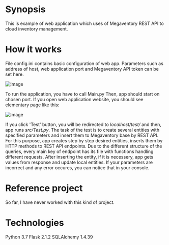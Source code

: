 # Synopsis
This is example of web application which uses of Megaventory REST API to cloud inventory management.


# How it works
File config.ini contains basic configuration of web app. Parameters such as address of host, web application port and Megaventory API token can be set here.

![image](https://user-images.githubusercontent.com/74925191/177056567-e936279d-fa53-4b1a-82ef-a7391a473da6.png)

To run the application, you have to call Main.py Then, app should start on chosen port. If you open web application website, you should see elementary page like this:

![image](https://user-images.githubusercontent.com/74925191/177056219-2fd7c962-936e-4d36-94d4-abfe2f6dbbc2.png)

If you click 'Test' button, you will be redirected to *localhost/test/* and then, app runs *src/Test.py*. The task of the test is to create several entities with specified parameters and insert them to Megaventory base by REST API. For this purpose, app creates step by step desired entities, inserts them by HTTP methods to REST API endpoints. Due to the different structure of the queries, every main key of endpoint has its file with functions handling different requests.
After inserting the entity, if it is necessery, app gets values from response and update local entities. If your parameters are incorrect and any error occures, you can notice that in your console.

# Reference project
So far, I have never worked with this kind of project. 

# Technologies
Python 3.7
Flask 2.1.2
SQLAlchemy 1.4.39
